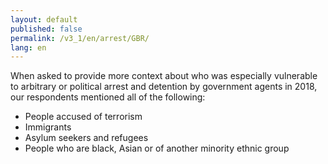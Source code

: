 ```yaml
---
layout: default
published: false
permalink: /v3_1/en/arrest/GBR/
lang: en
---
```


When asked to provide more context about who was especially vulnerable to arbitrary or political arrest and detention by government agents in 2018, our respondents mentioned all of the following:
-	People accused of terrorism
-	Immigrants
-	Asylum seekers and refugees
-	People who are black, Asian or of another minority ethnic group

